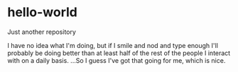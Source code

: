 # hello-world
Just another repository

I have no idea what I'm doing, but if I smile and nod and type enough I'll probably be doing better than at least half of the rest of the people I interact with on a daily basis. ...So I guess I've got that going for me, which is nice.
